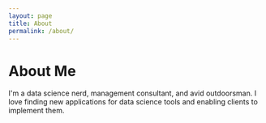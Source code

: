 ```yaml
---
layout: page
title: About
permalink: /about/
---
```


# About Me
I'm a data science nerd, management consultant, and avid outdoorsman. I love finding new applications for data science tools and enabling clients to implement them.
